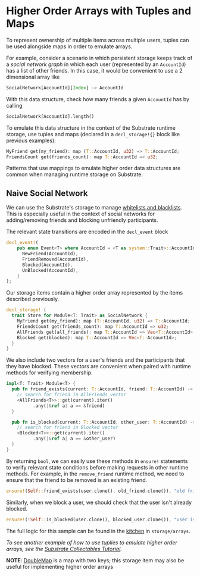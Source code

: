 # Higher Order Arrays with Tuples and Maps

To represent ownership of multiple items across multiple users, tuples can be used alongside maps in order to emulate arrays.

For example, consider a scenario in which persistent storage keeps track of a *social network graph* in which each user (represented by an `AccountId`) has a list of other friends. In this case, it would be convenient to use a 2 dimensional array like

```rust
SocialNetwork[AccountId][Index] -> AccountId
```

With this data structure, check how many friends a given `AccountId` has by calling

```rust
SocialNetwork[AccountId].length()
```

To emulate this data structure in the context of the Substrate runtime storage, use tuples and maps (declared in a `decl_storage!{}` block like previous examples):

```rust
MyFriend get(my_friend): map (T::AccountId, u32) => T::AccountId;
FriendsCount get(friends_count): map T::AccountId => u32;
```

Patterns that use mappings to emulate higher order data structures are common when managing runtime storage on Substrate. 

## Naive Social Network

We can use the Substrate's storage to manage [whitelists and blacklists](https://stackoverflow.com/questions/1453285/what-is-whitelist-and-blacklist-data). This is especially useful in the context of social networks for adding/removing friends and blocking unfriendly participants.

The relevant state transitions are encoded in the `decl_event` block

```rust
decl_event!(
    pub enum Event<T> where AccountId = <T as system::Trait>::AccountId {
      NewFriend(AccountId),
      FriendRemoved(AccountId),
      Blocked(AccountId),
      UnBlocked(AccountId),
    }
);
```

Our storage items contain a higher order array represented by the items described previously. 

```rust
decl_storage! {
  trait Store for Module<T: Trait> as SocialNetwork {
    MyFriend get(my_friend): map (T::AccountId, u32) => T::AccountId;
    FriendsCount get(friends_count): map T::AccountId => u32;
    AllFriends get(all_friends): map T::AccountId => Vec<T::AccountId>;
    Blocked get(blocked): map T::AccountId => Vec<T::AccountId>;
  }
}
```

We also include two vectors for a user's friends and the participants that they have blocked. These vectors are convenient when paired with runtime methods for verifying membership.

```rust
impl<T: Trait> Module<T> {
  pub fn friend_exists(current: T::AccountId, friend: T::AccountId) -> bool {
    // search for friend in AllFriends vector
    <AllFriends<T>>::get(current).iter()
		  .any(|&ref a| a == &friend)
  }

  pub fn is_blocked(current: T::AccountId, other_user: T::AccountId) -> bool {
    // search for friend in Blocked vector
    <Blocked<T>>::get(current).iter()
		  .any(|&ref a| a == &other_user)
  }
}
```

By returning `bool`, we can easily use these methods in `ensure!` statements to verify relevant state conditions before making requests in other runtime methods. For example, in the `remove_friend` runtime method, we need to ensure that the friend to be removed is an existing friend.

```rust
ensure!(Self::friend_exists(user.clone(), old_friend.clone()), "old friend is not a friend");
```

Similarly, when we block a user, we should check that the user isn't already blocked.

```rust
ensure!(!Self::is_blocked(user.clone(), blocked_user.clone()), "user is already blocked");
```

The full logic for this sample can be found in the [kitchen](https://github.com/substrate-developer-hub/recipes/tree/master/kitchen) in `storage/arrays`.
<!-- **TODO: update link once pushed** -->

*To see another example of how to use tuplies to emulate higher order arrays, see the [Substrate Collectables Tutorial](https://shawntabrizi.github.io/substrate-collectables-workshop/#/2/owning-multiple-kitties?id=using-tuples-to-emulate-higher-order-arrays).*

**NOTE**: [DoubleMap](https://crates.parity.io/srml_support/storage/trait.StorageDoubleMap.html) is a map with two keys; this storage item may also be useful for implementing higher order arrays